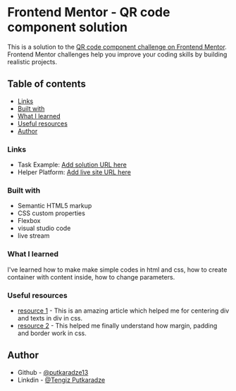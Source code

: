 # Frontend Mentor - QR code component solution

This is a solution to the [QR code component challenge on Frontend Mentor](https://www.frontendmentor.io/challenges/qr-code-component-iux_sIO_H). Frontend Mentor challenges help you improve your coding skills by building realistic projects. 

## Table of contents

  - [Links](#links)
  - [Built with](#built-with)
  - [What I learned](#what-i-learned)
  - [Useful resources](#useful-resources)
  - [Author](#author)

### Links

- Task Example: [Add solution URL here](https://www.figma.com/file/8gBUJ5J3dWlyS7STbItlLZ/qr-code-component?node-id=0%3A1469&t=ZeqzPLDAWuZMWUAS-0)
- Helper Platform: [Add live site URL here](https://codesandbox.io/s/funny-bardeen-9iqnvs?file=/index.html)

### Built with

- Semantic HTML5 markup
- CSS custom properties
- Flexbox
- visual studio code
- live stream

### What I learned

I've learned how to make make simple codes in html and css, how to create container with content inside, how to change parameters.

### Useful resources

- [resource 1](https://blog.hubspot.com/website/center-div-css#center-text-horizontally) - This is an amazing article which helped me for centering div and texts in div in css.
- [resource 2](https://www.w3schools.com/css/default.asp) - This helped me finally understand how margin, padding and border work in css.

## Author

- Github - [@putkaradze13](https://github.com/Putkaradze13)
- Linkdin - [@Tengiz Putkaradze](linkedin.com/in/tengiz-putkaradze-83a745239)